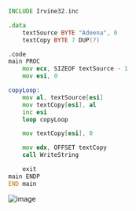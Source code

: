 ```asm
INCLUDE Irvine32.inc

.data
    textSource BYTE "Adeena", 0
    textCopy BYTE 7 DUP(?)  

.code
main PROC         
    mov ecx, SIZEOF textSource - 1  
    mov esi, 0

copyLoop:
    mov al, textSource[esi]
    mov textCopy[esi], al
    inc esi
    loop copyLoop

    mov textCopy[esi], 0  

    mov edx, OFFSET textCopy
    call WriteString

    exit
main ENDP
END main

```
![image](https://github.com/user-attachments/assets/3d04fcbb-28e6-4d44-a268-1d5aabb374b5)
